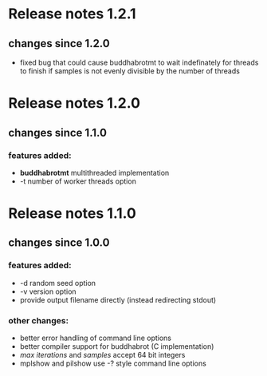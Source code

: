 
# Release notes 1.2.1
## changes since 1.2.0
* fixed bug that could cause buddhabrotmt to wait indefinately for threads
  to finish if samples is not evenly divisible by the number of threads

# Release notes 1.2.0
## changes since 1.1.0

### features added:
* **buddhabrotmt** multithreaded implementation
* -t number of worker threads option

# Release notes 1.1.0
## changes since 1.0.0

### features added:
* -d random seed option
* -v version option
* provide output filename directly (instead redirecting stdout)

### other changes:
* better error handling of command line options
* better compiler support for buddhabrot (C implementation)
* *max iterations* and *samples* accept 64 bit integers
* mplshow and pilshow use -? style command line options
